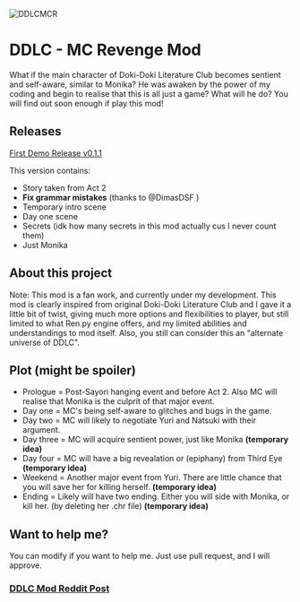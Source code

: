 ![DDLCMCR](https://raw.githubusercontent.com/firelightning13/DDLC-MCRevengeMod/master/mod_assets/DDLCMCR.png)
# DDLC - MC Revenge Mod
What if the main character of Doki-Doki Literature Club becomes sentient and self-aware, similar to Monika? He was awaken by the power of my coding and begin to realise that this is all just a game? What will he do? You will find out soon enough if play this mod!

## Releases
[First Demo Release v0.1.1](https://github.com/firelightning13/DDLC-MCRevengeMod/releases/tag/v0.1-demo)

This version contains:
- Story taken from Act 2
- **Fix grammar mistakes** (thanks to @DimasDSF )
- Temporary intro scene
- Day one scene
- Secrets (idk how many secrets in this mod actually cus I never count them)
- Just Monika

## About this project
Note: This mod is a fan work, and currently under my development. This mod is clearly inspired from original Doki-Doki Literature Club and I gave it a little bit of twist, giving much more options and flexibilities to player, but still limited to what Ren.py engine offers, and my limited abilities and understandings to mod itself. Also, you still can consider this an "alternate universe of DDLC".

## Plot (might be spoiler)
- Prologue = Post-Sayori hanging event and before Act 2. Also MC will realise that Monika is the culprit of that major event.
- Day one = MC's being self-aware to glitches and bugs in the game.
- Day two = MC will likely to negotiate Yuri and Natsuki with their argument.
- Day three = MC will acquire sentient power, just like Monika **(temporary idea)**
- Day four = MC will have a big revealation or (epiphany) from Third Eye **(temporary idea)**
- Weekend = Another major event from Yuri. There are little chance that you will save her for killing herself. **(temporary idea)**
- Ending = Likely will have two ending. Either you will side with Monika, or kill her. (by deleting her .chr file) **(temporary idea)**

## Want to help me?
You can modify if you want to help me. Just use pull request, and I will approve.

### [DDLC Mod Reddit Post](https://www.reddit.com/r/DDLCMods/comments/7owdto/demo_releaseddlc_mcs_revenge_mod/)
